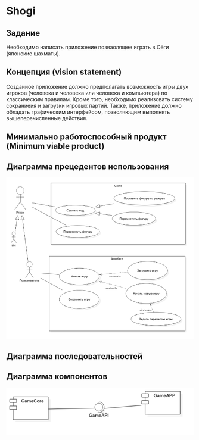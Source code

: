 # Shogi
## Задание
 Необходимо написать приложение позваолящее играть в Сёги (японские шахматы).
 
## Концепция (vision statement)
Созданное приложение должно предполагать возможность игры двух игроков (человека и человека или человека и компьютера) по классическим правилам. Кроме того, необходимо реализовать систему сохраниеия и загрузки игровых партий. Также, приложение должно обладать графическим интерфейсом, позволяющим выполнять вышеперечисленные действия.
## Минимально работоспособный продукт (Minimum viable product)

## Диаграмма прецедентов использования
![Диаграмма прецедентов использования](https://github.com/lezhenin/Shogi/blob/master/report/diagrams/UseCaseDiagram1.png)
## Диаграмма последовательностей

## Диаграмма компонентов
![Диаграмма компонентов](https://github.com/lezhenin/Shogi/blob/master/report/diagrams/ComponentDiagram1.png)
